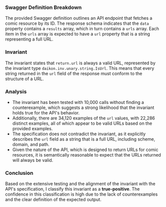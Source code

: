 ### Swagger Definition Breakdown
The provided Swagger definition outlines an API endpoint that fetches a comic resource by its ID. The response schema indicates that the `data` property contains a `results` array, which in turn contains a `urls` array. Each item in the `urls` array is expected to have a `url` property that is a string representing a full URL.

### Invariant
The invariant states that `return.url` is always a valid URL, represented by the invariant type `daikon.inv.unary.string.IsUrl`. This means that every string returned in the `url` field of the response must conform to the structure of a URL.

### Analysis
- The invariant has been tested with 10,000 calls without finding a counterexample, which suggests a strong likelihood that the invariant holds true for the API's behavior.
- Additionally, there are 34,120 examples of the `url` values, with 22,286 distinct examples, all of which appear to be valid URLs based on the provided examples.
- The specification does not contradict the invariant, as it explicitly describes the `url` field as a string that is a full URL, including scheme, domain, and path.
- Given the nature of the API, which is designed to return URLs for comic resources, it is semantically reasonable to expect that the URLs returned will always be valid.

### Conclusion
Based on the extensive testing and the alignment of the invariant with the API's specification, I classify this invariant as a **true-positive**. The confidence in this classification is high due to the lack of counterexamples and the clear definition of the expected output.
